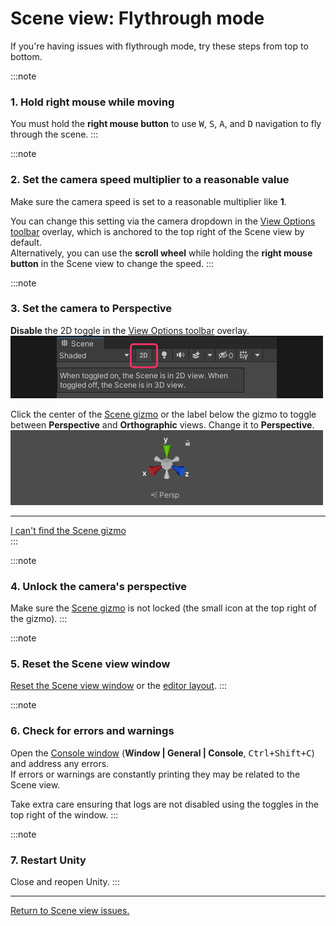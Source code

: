 # Scene view: Flythrough mode
If you're having issues with flythrough mode, try these steps from top to bottom.

:::note
### 1. Hold right mouse while moving
You must hold the **right mouse button** to use <kbd>W</kbd>, <kbd>S</kbd>, <kbd>A</kbd>, and <kbd>D</kbd> navigation to fly through the scene.
:::

:::note
### 2. Set the camera speed multiplier to a reasonable value
Make sure the camera speed is set to a reasonable multiplier like **1**.  

You can change this setting via the camera dropdown in the [View Options toolbar](https://docs.unity3d.com/Manual/ViewModes.html) overlay, which is anchored to the top right of the Scene view by default.  
Alternatively, you can use the **scroll wheel** while holding the **right mouse button** in the Scene view to change the speed.
:::

:::note
### 3. Set the camera to Perspective

**Disable** the 2D toggle in the [View Options toolbar](https://docs.unity3d.com/Manual/ViewModes.html) overlay.  
![2D Scene view Toggle](scene-view-2d-toggle.png)

Click the center of the [Scene gizmo](https://docs.unity3d.com/Manual/SceneViewNavigation.html) or the label below the gizmo to toggle between **Perspective** and **Orthographic** views. Change it to **Perspective**.  
![Scene gizmo](scene-view-trumpets.png)

---
[I can't find the Scene gizmo](Enabling%20Overlays.md)  
:::

:::note
### 4. Unlock the camera's perspective
Make sure the [Scene gizmo](https://docs.unity3d.com/Manual/SceneViewNavigation.html) is not locked (the small icon at the top right of the gizmo).
:::

:::note
### 5. Reset the Scene view window
[Reset the Scene view window](../Windows/Resetting%20Windows.md) or the [editor layout](../Windows/Resetting%20Layout.md).
:::

:::note
### 6. Check for errors and warnings
Open the [Console window](https://docs.unity3d.com/Manual/Console.html) (**Window | General | Console**, <kbd>Ctrl+Shift+C</kbd>) and address any errors.    
If errors or warnings are constantly printing they may be related to the Scene view.

Take extra care ensuring that logs are not disabled using the toggles in the top right of the window.
:::

:::note
### 7. Restart Unity
Close and reopen Unity.
:::

---

[Return to Scene view issues.](../Scene%20View.md)
